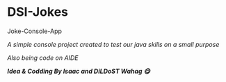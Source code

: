# DSI-Jokes
Joke-Console-App

*A simple console project created to test our java skills on a small purpose*

_Also being code on AIDE_

_**Idea & Codding By Isaac and DiLDoST Wahag :yum:**_
